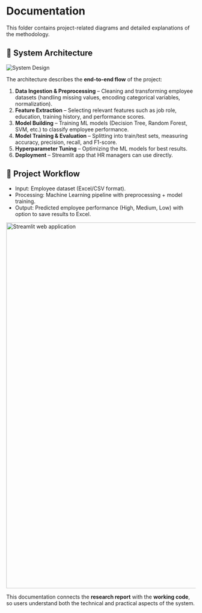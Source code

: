 # Documentation

This folder contains project-related diagrams and detailed explanations of the methodology.

## 📌 System Architecture

![System Design](https://github.com/user-attachments/assets/717ced99-d1c1-4afe-899a-df4273eba679)

The architecture describes the **end-to-end flow** of the project:
1. **Data Ingestion & Preprocessing** – Cleaning and transforming employee datasets (handling missing values, encoding categorical variables, normalization).  
2. **Feature Extraction** – Selecting relevant features such as job role, education, training history, and performance scores.  
3. **Model Building** – Training ML models (Decision Tree, Random Forest, SVM, etc.) to classify employee performance.  
4. **Model Training & Evaluation** – Splitting into train/test sets, measuring accuracy, precision, recall, and F1-score.  
5. **Hyperparameter Tuning** – Optimizing the ML models for best results.  
6. **Deployment** – Streamlit app that HR managers can use directly.

## 📌 Project Workflow
- Input: Employee dataset (Excel/CSV format).  
- Processing: Machine Learning pipeline with preprocessing + model training.  
- Output: Predicted employee performance (High, Medium, Low) with option to save results to Excel.


<img width="1919" height="972" alt="Streamlit web application" src="https://github.com/user-attachments/assets/86bf47d0-374c-4abe-816b-205fa0cb7dad" />

This documentation connects the **research report** with the **working code**, so users understand both the technical and practical aspects of the system.
